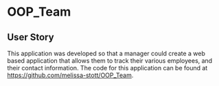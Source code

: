 # OOP_Team

## User Story

This application was developed so that a manager could create a web based application that allows them to track their various employees, and their contact information. The code for this application can be found at https://github.com/melissa-stott/OOP_Team.